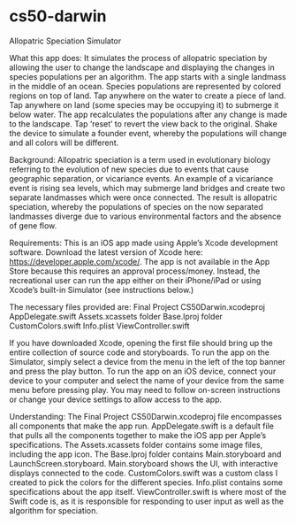 # cs50-darwin
Allopatric Speciation Simulator

What this app does:
It simulates the process of allopatric speciation by allowing the user to change the landscape and displaying the changes in species populations per an algorithm. The app starts with a single landmass in the middle of an ocean. Species populations are represented by colored regions on top of land. Tap anywhere on the water to create a piece of land. Tap anywhere on land (some species may be occupying it) to submerge it below water. The app recalculates the populations after any change is made to the landscape. Tap ‘reset’ to revert the view back to the original. Shake the device to simulate a founder event, whereby the populations will change and all colors will be different.

Background:
Allopatric speciation is a term used in evolutionary biology referring to the evolution of new species due to events that cause geographic separation, or vicariance events. An example of a vicariance event is rising sea levels, which may submerge land bridges and create two separate landmasses which were once connected. The result is allopatric speciation, whereby the populations of species on the now separated landmasses diverge due to various environmental factors and the absence of gene flow.

Requirements:
This is an iOS app made using Apple’s Xcode development software. Download the latest version of Xcode here: https://developer.apple.com/xcode/.  The app is not available in the App Store because this requires an approval process/money. Instead, the recreational user can run the app either on their iPhone/iPad or using Xcode’s built-in Simulator (see instructions below.)

The necessary files provided are:
Final Project CS50Darwin.xcodeproj
AppDelegate.swift
Assets.xcassets folder
Base.lproj folder
CustomColors.swift
Info.plist
ViewController.swift

If you have downloaded Xcode, opening the first file should bring up the entire collection of source code and storyboards. To run the app on the Simulator, simply select a device from the menu in the left of the top banner and press the play button. To run the app on an iOS device, connect your device to your computer and select the name of your device from the same menu before pressing play. You may need to follow on-screen instructions or change your device settings to allow access to the app.

Understanding:
The Final Project CS50Darwin.xcodeproj file encompasses all components that make the app run. AppDelegate.swift is a default file that pulls all the components together to make the iOS app per Apple’s specifications. The Assets.xcassets folder contains some image files, including the app icon. The Base.lproj folder contains Main.storyboard and LaunchScreen.storyboard. Main.storyboard shows the UI, with interactive displays connected to the code. CustomColors.swift was a custom class I created to pick the colors for the different species. Info.plist contains some specifications about the app itself. ViewController.swift is where most of the Swift code is, as it is responsible for responding to user input as well as the algorithm for speciation.
